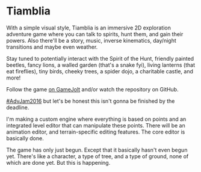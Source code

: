 # Tiamblia

With a simple visual style,
Tiamblia is an immersive 2D exploration adventure game
where you can talk to spirits, hunt them, and gain their powers.
Also there'll be a story, music, inverse kinematics, day/night transitions and maybe even weather.

Stay tuned to potentially interact with
the Spirit of the Hunt,
friendly painted beetles,
fancy lions,
a walled garden (that's a snake fyi),
living lanterns (that eat fireflies),
tiny birds,
cheeky trees,
a spider dojo,
a charitable castle,
and more!

Follow the game [on GameJolt](http://gamejolt.com/games/tiamblia/147746)
and/or watch the repository on GitHub.

[#AdvJam2016](http://jams.gamejolt.io/adventurejam2016)
but let's be honest this isn't gonna be finished by the deadline.

I'm making a custom engine where everything is based on points
and an integrated level editor that can manipulate these points.
There will be an animation editor, and terrain-specific editing features.
The core editor is basically done.

The game has only just begun.
Except that it basically hasn't even begun yet.
There's like a character, a type of tree, and a type of ground, none of which are done yet.
But this is happening.

<!--
## Editor Behavior
These could become tests if this were to be a reusable game engine and editor.

drag with the middle mouse button to pan the view
	(with momentum, wee!)
zoom towards the mouse with mousewheel
	(i.e. with the mouse anchored in the w

while editing an entity
	drag outside of the entity to select points (w/ a selection box)
	double click outside of the entity to stop editing the entity
		(another entity you click on should not be selected)
		(the entity should be deselected)
	double clicking on the entity should not stop editing the entity
	drag on a selected point to move all selected points
	drag on a non-selected point to select that point and move it
	click on a point to select that point
		(even when it's one of multiple points in the selection)
	shift+click or ctrl+click on a point to toggle the selected state of that point
	shift+drag from anywhere to select points (w/ a selection box)
	press delete to delete selected points
otherwise
	press delete to delete selected entities
	with selected entities
		drag on a selected entity to move all selected entities
		double click on a selected entity to edit the entity
			(should always make it the only selected entity)
		click on a selected entity to make it the only selected entity
	drag on a non-selected entity to select that entity and move it
	drag outside of any entity to select entities (w/ a selection box)
	click on an entity to select that entity
	shift+click or ctrl+click on an entity to toggle the selected state of that entity
	shift+drag from anywhere to select entities (w/ a selection box)

drag from the entities bar to create and place an entity
click on an entity in the bar to create it and have it placed randomly offscreen in the middle of nowhere
	(or not)
	(the cursor should be enough indication that you need to drag)

only what will be dragged should ever be shown as hovered
when there are multiple points within the minimum range for dragging, the closest should be hovered
when there are multiple entities within the minimum range for dragging, the one on top should probably be hovered
	you can drag a selection to access entities that are behind large entities such as terrain or a large tree

while dragging an entity, the entities bar should be hidden

when starting editing an entity, you should not also start dragging a point

delete, undo, redo, etc. should work while dragging entities or points
minimum drag distances should be based on view positions, not world positions
undo states should only be created once a drag starts

esc should cancel dragging or exit edit mode

entities and points should have hover styles

double clicks where the first click was not on the same entity as the second should be rejected

MMB-dragging from the entities bar should either work or not
	it should not start a drag but not drag until you mouse off of the entities bar

there should be a way to regenerate an entity
	it could be something like right click
	it should work for both placed entities and entities in the entities bar
	entity previews in the entities bar could show the exact random entity you would receive and then generate a new one once you place it

context menus
-->

<!--
Arachnids can sit cross-legged in many interesting ways.
-->
